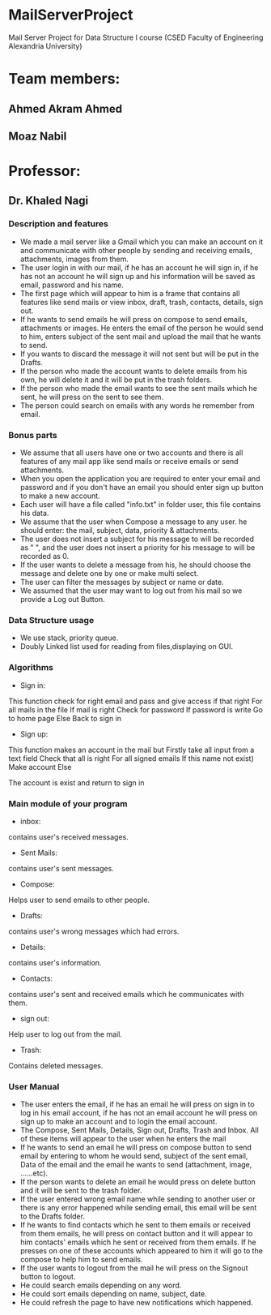 # MailServerProject
Mail Server Project for Data Structure I course (CSED Faculty of Engineering Alexandria University) 


# Team members:

## Ahmed Akram Ahmed

## Moaz Nabil 

# Professor:

## Dr. Khaled Nagi

### Description and features

- We made a mail server like a Gmail which you can make an account
on it and communicate with other people by sending and receiving
emails, attachments, images from them.
- The user login in with our mail, if he has an account he will sign in, if
he has not an account he will sign up and his information will be saved
as email, password and his name.
- The first page which will appear to him is a frame that contains all
features like send mails or view inbox, draft, trash, contacts, details,
sign out.
- If he wants to send emails he will press on compose to send emails,
attachments or images. He enters the email of the person he would
send to him, enters subject of the sent mail and upload the mail that he
wants to send.
- If you wants to discard the message it will not sent but will be put in
the Drafts.
- If the person who made the account wants to delete emails from his
own, he will delete it and it will be put in the trash folders.
- If the person who made the email wants to see the sent mails which
he sent, he will press on the sent to see them.
- The person could search on emails with any words he remember from
email.


### Bonus parts


- We assume that all users have one or two accounts and there is all
features of any mail app like send mails or receive emails or send
attachments.
- When you open the application you are required to enter your email
and password and if you don't have an email you should enter sign up
button to make a new account.
- Each user will have a file called "info.txt" in folder user, this file
contains his data.
- We assume that the user when Compose a message to any user. he
should enter: the mail, subject, data, priority & attachments.
- The user does not insert a subject for his message to will be recorded
as " ", and the user does not insert a priority for his message to will be
recorded as 0.
- If the user wants to delete a message from his, he should choose the
message and delete one by one or make multi select.
- The user can filter the messages by subject or name or date.
- We assumed that the user may want to log out from his mail so we
provide a Log out Button.


### Data Structure usage

- We use stack, priority queue.
- Doubly Linked list used for reading from files,displaying on GUI.


### Algorithms

- Sign in:

This function check for right email and pass and give access if that right
For all mails in the file
If mail is right
Check for password
If password is write
Go to home page
Else
Back to sign in

- Sign up:

This function makes an account in the mail but
Firstly take all input from a text field
Check that all is right
For all signed emails
If this name not exist)
Make account
Else

The account is exist and return to sign in


### Main module of your program

- inbox:

contains user's received messages.

- Sent Mails:

contains user's sent messages.

- Compose:

Helps user to send emails to other people.

- Drafts:

contains user's wrong messages which had errors.

- Details:

contains user's information.

- Contacts:

contains user's sent and received emails which he communicates with them.

- sign out:

Help user to log out from the mail.

- Trash:

Contains deleted messages.


### User Manual

- The user enters the email, if he has an email he will press on sign in to
log in his email account, if he has not an email account he will press on
sign up to make an account and to login the email account.
- The Compose, Sent Mails, Details, Sign out, Drafts, Trash and Inbox.
All of these items will appear to the user when he enters the mail
- If he wants to send an email he will press on compose button to send
email by entering to whom he would send, subject of the sent email,
Data of the email and the email he wants to send (attachment, image,
......etc).
- If the person wants to delete an email he would press on delete
button and it will be sent to the trash folder.
- If the user entered wrong email name while sending to another user
or there is any error happened while sending email, this email will be
sent to the Drafts folder.
- If he wants to find contacts which he sent to them emails or received
from them emails, he will press on contact button and it will appear to
him contacts' emails which he sent or received from them emails. If he
presses on one of these accounts which appeared to him it will go to
the compose to help him to send emails.
- If the user wants to logout from the mail he will press on the Signout
button to logout.
- He could search emails depending on any word.
- He could sort emails depending on name, subject, date.
- He could refresh the page to have new notifications which happened.
